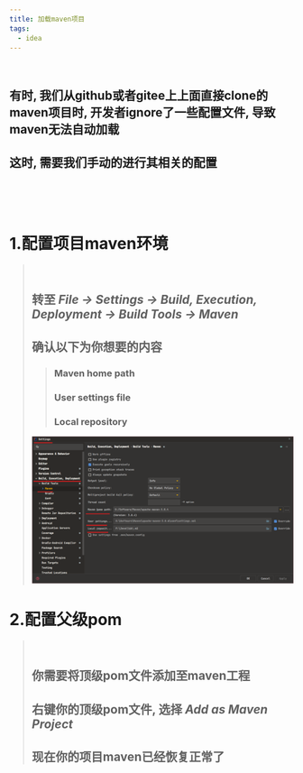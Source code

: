 ```yaml
---
title: 加载maven项目
tags:
  - idea
---
```


<br>

## 有时, 我们从github或者gitee上上面直接clone的maven项目时, 开发者ignore了一些配置文件, 导致maven无法自动加载
## 这时, 需要我们手动的进行其相关的配置

<br><br><br>

# 1.配置项目maven环境
> <br>
> 
> ## 转至 _File -> Settings -> Build, Execution, Deployment -> Build Tools -> Maven_
> ## 确认以下为你想要的内容
> > ### Maven home path
> > ### User settings file
> > ### Local repository
> ![](/assets/image/posts/2022-01-10-LoadMavenProject/MavenConfigurations.png)

# 2.配置父级pom
> <br>
> 
> ## 你需要将顶级pom文件添加至maven工程
> ## 右键你的顶级pom文件, 选择 _Add as Maven Project_
> ## 现在你的项目maven已经恢复正常了